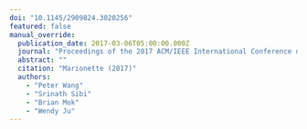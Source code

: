 ```yaml
---
doi: "10.1145/2909824.3020256"
featured: false
manual_override:
  publication_date: 2017-03-06T05:00:00.000Z
  journal: "Proceedings of the 2017 ACM/IEEE International Conference on Human-Robot Interaction"
  abstract: ""
  citation: "Marionette (2017)"
  authors:
    - "Peter Wang"
    - "Srinath Sibi"
    - "Brian Mok"
    - "Wendy Ju"
---
```


<!-- You can add additional content about this publication here if needed -->
